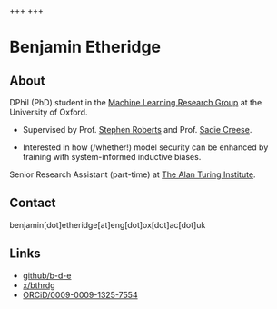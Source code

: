 +++
+++

# Benjamin Etheridge

## About
DPhil (PhD) student in the [Machine Learning Research Group](https://robots.ox.ac.uk/~parg/) at the University of Oxford. 

- Supervised by Prof. [Stephen Roberts](https://www.robots.ox.ac.uk/~sjrob/) and Prof. [Sadie Creese](https://www.cs.ox.ac.uk/people/sadie.creese/).

- Interested in how (/whether!) model security can be enhanced by training with system-informed inductive biases.

Senior Research Assistant (part-time) at [The Alan Turing Institute](https://turing.ac.uk/).

## Contact
benjamin[dot]etheridge[at]eng[dot]ox[dot]ac[dot]uk


## Links
- [github/b-d-e](https://github.com/b-d-e)
- [x/bthrdg](https://x.com/bthrdg)
- [ORCiD/0009-0009-1325-7554](https://orcid.org/0009-0009-1325-7554)
